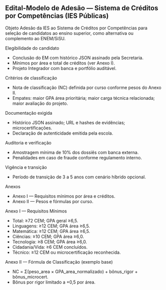 ## Edital-Modelo de Adesão — Sistema de Créditos por Competências (IES Públicas)

Objeto
Adesão da IES ao Sistema de Créditos por Competências para seleção de candidatos ao ensino superior, como alternativa ou complemento ao ENEM/SiSU.

Elegibilidade do candidato
- Conclusão do EM com histórico JSON assinado pela Secretaria.
- Mínimos por área e total de créditos (ver Anexo I).
- Projeto Integrador com banca e portfólio auditável.

Critérios de classificação
- Nota de classificação (NC) definida por curso conforme pesos do Anexo II.
- Empates: maior GPA área prioritária; maior carga técnica relacionada; maior avaliação do projeto.

Documentação exigida
- Histórico JSON assinado; URL e hashes de evidências; microcertificações.
- Declaração de autenticidade emitida pela escola.

Auditoria e verificação
- Amostragem mínima de 10% dos dossiês com banca externa.
- Penalidades em caso de fraude conforme regulamento interno.

Vigência e transição
- Período de transição de 3 a 5 anos com cenário híbrido opcional.

Anexos
- Anexo I — Requisitos mínimos por área e créditos.
- Anexo II — Pesos e fórmulas por curso.

Anexo I — Requisitos Mínimos
- Total: ≥72 CEM; GPA geral ≥6,5.
- Linguagens: ≥12 CEM; GPA área ≥6,5.
- Matemática: ≥12 CEM; GPA área ≥6,5.
- Ciências: ≥10 CEM; GPA área ≥6,0.
- Tecnologia: ≥8 CEM; GPA área ≥6,0.
- Cidadania/Vida: ≥6 CEM concluídos.
- Técnico: ≥12 CEM ou microcertificação reconhecida.

Anexo II — Fórmula de Classificação (exemplo base)
- NC = Σ(peso_area × GPA_area_normalizado) + bônus_rigor + bônus_microcert.
- Bônus por rigor limitado a +0,5 por área.


